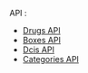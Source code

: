 API :

- [Drugs API](https://gitlab.com/InfRescue/Api/wikis/drugs-api)
- [Boxes API](https://gitlab.com/InfRescue/Api/wikis/boxes-api)
- [Dcis API](https://gitlab.com/InfRescue/Api/wikis/dcis-api)
- [Categories API](https://gitlab.com/InfRescue/Api/wikis/categories-api)